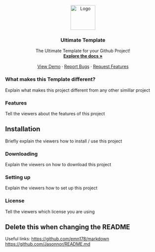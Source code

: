 <a name="readme-top"></a>

<!-- PROJECT LOGO -->
<br />
<div align="center">
  <a href="https://github.com/github_username/repo_name">
    <img src="images/logo.png" alt="Logo" width="80" height="80">
  </a>

<h3 align="center">Ultimate Template</h3>

  <p align="center">
    The Ultimate Template for your Github Project!
    <br />
    <a href="https://github.com/github_username/repo_name"><strong>Explore the docs »</strong></a>
    <br />
    <br />
    <a href="https://github.com/gabrielvicenteYT/Template">View Demo</a>
    ·
    <a href="https://github.com/gabrielvicenteYT/Template/issues">Report Bugs</a>
    ·
    <a href="https://github.com/gabrielvicenteYT/Template/issues">Request Features</a>
  </p>
</div>

### What makes this Template different?
Explain what makes this project different from any other simillar project

### Features
Tell the viewers about the features of this project

## Installation
Briefly explain the viewers how to install / use this project

### Downloading
Explain the viewers on how to download this project

### Setting up
Explain the viewers how to set up this project 

### License
Tell the viewers which license you are using

## Delete this when changing the README
Useful links:
https://github.com/emn178/markdown
https://github.com/Jasonnor/README.md
